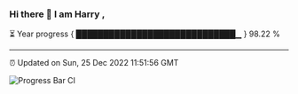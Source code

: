 ### Hi there 👋 I am Harry , 

⏳ Year progress { █████████████████████████████▁ } 98.22 %

---

⏰ Updated on Sun, 25 Dec 2022 11:51:56 GMT

![Progress Bar CI](https://github.com/duykhang68/duykhang68/workflows/Progress%20Bar%20CI/badge.svg)
